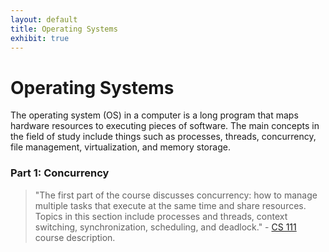 ```yaml
---
layout: default
title: Operating Systems
exhibit: true
---
```



# Operating Systems 

The operating system (OS) in a computer is a long program that maps hardware resources to executing pieces of software. The main concepts in the field of study include things such as processes, threads, concurrency, file management, virtualization, and memory storage. 

### Part 1: Concurrency 

> "The first part of the course discusses concurrency: how to manage multiple tasks that execute at the same time and share resources. Topics in this section include processes and threads, context switching, synchronization, scheduling, and deadlock." - [CS 111](https://web.stanford.edu/class/cs111/spring22/) course description.    

<!-- - [Dictionary of common terms](operating-systems/dictionary.md)
 -->
